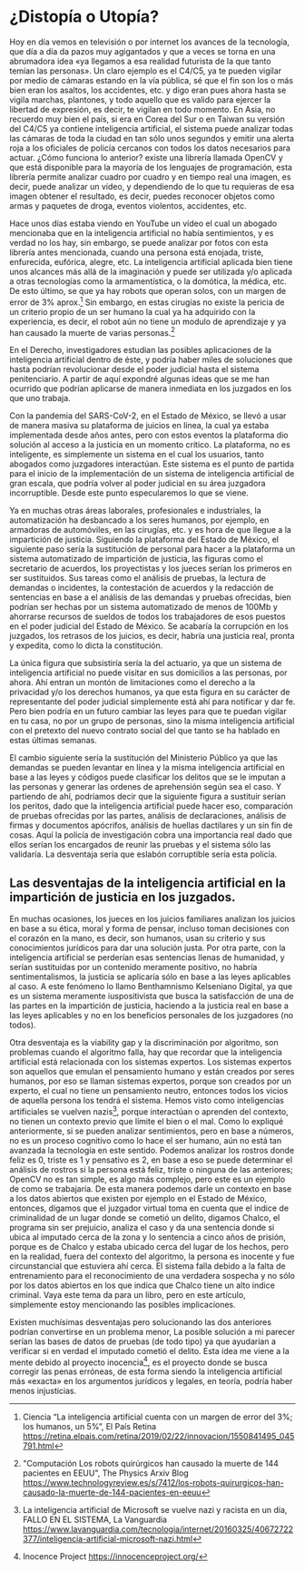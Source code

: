 # ¿Distopía o Utopía?

Hoy en día vemos en televisión o por internet los avances de la tecnología, que día a día da pazos muy agigantados y que a veces se torna en una abrumadora idea «ya llegamos a esa realidad futurista de la que tanto temían las personas». Un claro ejemplo es el C4/C5, ya te pueden vigilar por medio de cámaras estando en la vía pública, sé que el fin son los o más bien eran los asaltos, los accidentes, etc. y digo eran pues ahora hasta se vigila marchas, plantones, y todo aquello que es valido para ejercer la libertad de expresión, es decir, te vigilan en todo momento. En Asia, no recuerdo muy bien el país, si era en Corea del Sur o en Taiwan su versión del C4/C5 ya contiene inteligencia artificial, el sistema puede analizar todas las cámaras de toda la ciudad en tan sólo unos segundos y emitir una alerta roja a los oficiales de policía cercanos con todos los datos necesarios para actuar. ¿Cómo funciona lo anterior? existe una librería llamada OpenCV y que está disponible para la mayoría de los lenguajes de programación, esta librería permite analizar cuadro por cuadro y en tiempo real una imagen, es decir, puede analizar un vídeo, y dependiendo de lo que tu requieras de esa imagen obtener el resultado, es decir, puedes reconocer objetos como armas y paquetes de droga, eventos violentos, accidentes, etc.

Hace unos días estaba viendo en YouTube un vídeo el cual un abogado mencionaba que en la inteligencia artificial no había sentimientos, y es verdad no los hay, sin embargo, se puede analizar por fotos con esta librería antes mencionada, cuando una persona está enojada, triste, enfurecida, eufórica, alegre, etc. La inteligencia artificial aplicada bien tiene unos alcances más allá de la imaginación y puede ser utilizada y/o aplicada a otras tecnologías como la armamentística, o la domótica, la médica, etc. De esto último, se que ya hay robots que operan solos, con un margen de error de 3% aprox.[^1] Sin embargo, en estas cirugías no existe la pericia de un criterio propio de un ser humano la cual ya ha adquirido con la experiencia, es decir, el robot aún no tiene un modulo de aprendizaje y ya han causado la muerte de varias personas.[^2]

En el Derecho, investigadores estudian las posibles aplicaciones de la inteligencia artificial dentro de éste, y podría haber miles de soluciones que hasta podrían revolucionar desde el poder judicial hasta el sistema penitenciario. A partir de aquí expondré algunas ideas que se me han ocurrido que podrían aplicarse de manera inmediata en los juzgados en los que uno trabaja.

Con la pandemia del SARS-CoV-2, en el Estado de México, se llevó a usar de manera masiva su plataforma de juicios en línea, la cual ya estaba implementada desde años antes, pero con estos eventos la plataforma dio solución al acceso a la justicia en un momento crítico. La plataforma, no es inteligente, es simplemente un sistema en el cual los usuarios, tanto abogados como juzgadores interactúan. Este sistema es el punto de partida para el inicio de la implementación de un sistema de inteligencia artificial de gran escala, que podría volver al poder judicial en su área juzgadora incorruptible. Desde este punto especularemos lo que se viene.

Ya en muchas otras áreas laborales, profesionales e industriales, la automatización ha desbancado a los seres humanos, por ejemplo, en armadoras de automóviles, en las cirugías, etc. y es hora de que llegue a la impartición de justicia. Siguiendo la plataforma del Estado de México, el siguiente paso sería la sustitución de personal para hacer a la plataforma un sistema automatizado de impartición de justicia, las figuras como el secretario de acuerdos, los proyectistas y los jueces serían los primeros en ser sustituidos. Sus tareas como el análisis de pruebas, la lectura de demandas o incidentes, la contestación de acuerdos y la redacción de sentencias en base a el análisis de las demandas y pruebas ofrecidas, bien podrían ser hechas por un sistema automatizado de menos de 100Mb y ahorrarse recursos de sueldos de todos los trabajadores de esos puestos en el poder judicial del Estado de México. Se acabaría la corrupción en los juzgados, los retrasos de los juicios, es decir, habría una justicia real, pronta y expedita, como lo dicta la constitución.

La única figura que subsistiría sería la del actuario, ya que un sistema de inteligencia artificial no puede visitar en sus domicilios a las personas, por ahora. Ahí entran un montón de limitaciones como el derecho a la privacidad y/o los derechos humanos, ya que esta figura en su carácter de representante del poder judicial simplemente está ahí para notificar y dar fe. Pero bien podría en un futuro cambiar las leyes para que te puedan vigilar en tu casa, no por un grupo de personas, sino la misma inteligencia artificial con el pretexto del nuevo contrato social del que tanto se ha hablado en estas últimas semanas.

El cambio siguiente sería la sustitución del Ministerio Público ya que las demandas se pueden levantar en línea y la misma inteligencia artificial en base a las leyes y códigos puede clasificar los delitos que se le imputan a las personas y generar las ordenes de aprehensión según sea el caso. Y partiendo de ahí, podríamos decir que la siguiente figura a sustituir serían los peritos, dado que la inteligencia artificial puede hacer eso, comparación de pruebas ofrecidas por las partes, análisis de declaraciones, análisis de firmas y documentos apócrifos, análisis de huellas dactilares y un sin fin de cosas. Aquí la policía de investigación cobra una importancia real dado que ellos serían los encargados de reunir las pruebas y el sistema sólo las validaría. La desventaja sería que eslabón corruptible sería esta policía.

## Las desventajas de la inteligencia artificial en la impartición de justicia en los juzgados.

En muchas ocasiones, los jueces en los juicios familiares analizan los juicios en base a su ética, moral y forma de pensar, incluso toman decisiones con el corazón en la mano, es decir, son humanos, usan su criterio y sus conocimientos jurídicos para dar una solución justa. Por otra parte, con la inteligencia artificial se perderían esas sentencias llenas de humanidad, y serían sustituidas por un contenido meramente positivo, no habría sentimentalismos, la justicia se aplicaría sólo en base a las leyes aplicables al caso. A este fenómeno lo llamo Benthamnismo Kelseniano Digital, ya que es un sistema meramente iuspositivista que busca la satisfacción de una de las partes en la impartición de justicia, haciendo a la justicia real en base a las leyes aplicables y no en los beneficios personales de los juzgadores (no todos).

Otra desventaja es la viability gap y la discriminación por algoritmo, son problemas cuando el algoritmo falla, hay que recordar que la inteligencia artificial está relacionada con los sistemas expertos. Los sistemas expertos son aquellos que emulan el pensamiento humano y están creados por seres humanos, por eso se llaman sistemas expertos, porque son creados por un experto, el cual no tiene un pensamiento neutro, entonces todos los vicios de aquella persona los tendrá el sistema. Hemos visto como inteligencias artificiales se vuelven nazis[^3], porque interactúan o aprenden del contexto, no tienen un contexto previo que límite el bien o el mal. Como lo expliqué anteriormente, si se pueden analizar sentimientos, pero en base a números, no es un proceso cognitivo como lo hace el ser humano, aún no está tan avanzada la tecnología en este sentido. Podemos analizar los rostros donde feliz es 0, triste es 1 y pensativo es 2, en base a eso se puede determinar el análisis de rostros si la persona está feliz, triste o ninguna de las anteriores; OpenCV no es tan simple, es algo más complejo, pero este es un ejemplo de como se trabajaría. De esta manera podemos darle un contexto en base a los datos abiertos que existen por ejemplo en el Estado de México, entonces, digamos que el juzgador virtual toma en cuenta que el indice de criminalidad de un lugar donde se cometió un delito, digamos Chalco, el programa sin ser prejuicio, analiza el caso y da una sentencia donde si ubica al imputado cerca de la zona y lo sentencia a cinco años de prisión, porque es de Chalco y estaba ubicado cerca del lugar de los hechos, pero en la realidad, fuera del contexto del algoritmo, la persona es inocente y fue circunstancial que estuviera ahí cerca. El sistema falla debido a la falta de entrenamiento para el reconocimiento de una verdadera sospecha y no sólo por los datos abiertos en los que indica que Chalco tiene un alto indice criminal. Vaya este tema da para un libro, pero en este artículo, simplemente estoy mencionando las posibles implicaciones.

Existen muchísimas desventajas pero solucionando las dos anteriores podrían convertirse en un problema menor, La posible solución a mi parecer serían las bases de datos de pruebas (de todo tipo) ya que ayudarían a verificar si en verdad el imputado cometió el delito. Esta idea me viene a la mente debido al proyecto inocencia[^4], es el proyecto donde se busca corregir las penas erróneas, de esta forma siendo la inteligencia artificial más «exacta» en los argumentos jurídicos y legales, en teoría, podría haber menos injusticias.

[^1]: Ciencia “La inteligencia artificial cuenta con un margen de error del 3%; los humanos, un 5%”, El País Retina https://retina.elpais.com/retina/2019/02/22/innovacion/1550841495_045791.html

[^2]: "Computación Los robots quirúrgicos han causado la muerte de 144 pacientes en EEUU", The Physics Arxiv Blog  https://www.technologyreview.es/s/7412/los-robots-quirurgicos-han-causado-la-muerte-de-144-pacientes-en-eeuu

[^3]:  La inteligencia artificial de Microsoft se vuelve nazi y racista en un día, FALLO EN EL SISTEMA, La Vanguardia  https://www.lavanguardia.com/tecnologia/internet/20160325/40672722377/inteligencia-artificial-microsoft-nazi.html

[^4]: Inocence Project https://innocenceproject.org/

